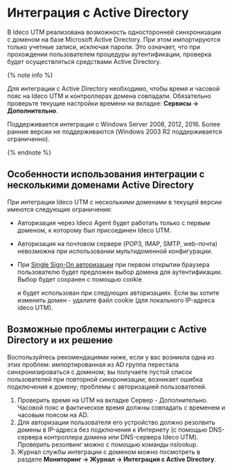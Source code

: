 # Интеграция с Active Directory

В Ideco UTM реализована возможность односторонней синхронизации с доменом на базе Microsoft Active Directory. При этом импортируются только учетные записи, исключая пароли. Это означает, что при прохождении пользователем процедуры аутентификации, проверка будет осуществляться средствами Active Directory.

{% note info %}

Для интеграции с Active Directory необходимо, чтобы время и часовой пояс на Ideco UTM и контроллерах домена совпадали. Обязательно проверьте текущие настройки времени на вкладке: **Сервисы -&gt; Дополнительно**. 

Поддерживается интеграция с Windows Server 2008, 2012, 2016. Более ранние версии не поддерживаются \(Windows 2003 R2 поддерживается ограниченно\).

{% endnote %}

## Особенности использования интеграции с несколькими доменами Active Directory

При интеграции Ideco UTM с несколькими доменами в текущей версии имеются следующие ограничения:

* Авторизация через Ideco Agent будет работать только с первым доменом, к которому был присоединен Ideco UTM.
* Авторизация на почтовом сервере \(POP3, IMAP, SMTP, web-почта\) невозможна при использовании мультидоменной конфигурации.
* При [Single Sign-On авторизации](../../authorization-types/single-sign-on-authorization.md) при первом открытии браузера пользователю будет предложен выбор домена для аутентификации. Выбор будет сохранен с помощью cookie

  и будет использован при следующих авторизациях. Если вы хотите изменить домен - удалите файл cookie \(для локального IP-адреса ideco UTM\).

## Возможные проблемы интеграции с Active Directory и их решение

Воспользуйтесь рекомендациями ниже, если у вас возникла одна из этих проблем: импортированная из AD группа перестала синхронизироваться с доменом; вы получаете пустой список пользователей при повторной синхронизации; возникает ошибка подключения к домену; проблемы с авторизацией пользователей.

1. Проверить время на UTM на вкладке Сервер - Дополнительно. Часовой пояс и фактическое время должны совпадать с временем и часовым поясом на AD.
2. Для авторизации пользователя его устройство должно резолвить домены в IP-адреса без подключения к Интернету \(с помощью DNS-сервера контроллера домена или DNS-сервера Ideco UTM\). Проверить резолвинг можно с помощью команды nslookup.
3. Журнал службы интеграции с доменом можно посмотреть в разделе **Мониторинг -&gt; Журнал -&gt; Интеграция с Active Directory**.

